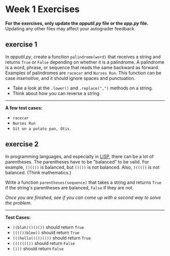# Week 1 Exercises

**For the exercises, only update the *apputil.py* file or the *app.py* file.** Updating any other files may affect your autograder feedback.

## exercise 1

In *apputil.py*, create a function `palindrome(word)` that receives a string and returns `True` or `False` depending on whether it is a palindrome.  A palindrome is a word, phrase, or sequence that reads the same backward as forward. Examples of palindromes are `racecar` and `Nurses Run`. This function can be case *insensitive*, and it should ignore spaces and punctuation.

- Take a look at the `.lower()` and `.replace(",")` methods on a string.
- Think about how you can reverse a string

---

**A few test cases:**

- `racecar`
- `Nurses Run`
- `Sit on a potato pan, Otis.`

## exercise 2

In programming languages, and especially in [LISP](https://en.wikipedia.org/wiki/Lisp_(programming_language)), there can be a lot of parentheses. The parentheses have to be "balanced" to be valid. For example, `()(())` is balanced, but `()())` is not balanced. Also, `)((())` is not balanced. (Think mathematics.)

Write a function `parentheses(sequence)` that takes a string and returns `True` if the string's parentheses are balanced, `False` if they are not.

*Once you are finished, see if you can come up with a second way to solve the problem.*

---

**Test Cases:**

 * `((blah)()()())` should return `True`
 * `(((())blee))` should return `True`
 * `(()hello((())()))` should return `True`
 * `((((((())` should return `False`
 * `()))` should return `False`
